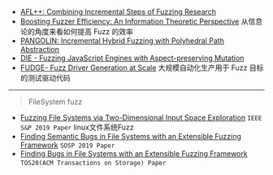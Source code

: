 - [AFL++: Combining Incremental Steps of Fuzzing Research](aflpp-woot2020.pdf)
- [Boosting Fuzzer Efficiency: An Information Theoretic Perspective](FSE20.Entropy.pdf) 从信息论的角度来看如何提高 Fuzz 的效率
- [PANGOLIN: Incremental Hybrid Fuzzing with Polyhedral Path Abstraction](PANGOLIN_Incremental%20Hybrid%20Fuzzing%20with%20Polyhedral%20Path%20Abstraction_SP2020.pdf)
- [DIE - Fuzzing JavaScript Engines with Aspect-preserving Mutation](DIE%20-%20Fuzzing%20JavaScript%20Engines%20with%20Aspect-preserving%20Mutation.pdf)
- [FUDGE- Fuzz Driver Generation at Scale](FUDGE-%20Fuzz%20Driver%20Generation%20at%20Scale.pdf) 大规模自动化生产用于 Fuzz 目标的测试驱动代码


---
> FileSystem fuzz

- [Fuzzing File Systems via Two-Dimensional Input Space Exploration](xu_janus.pdf) `IEEE S&P 2019 Paper` linux文件系统Fuzz
- [Finding Semantic Bugs in File Systems with an Extensible Fuzzing Framework](hydra-sosp19.pdf) `SOSP 2019 Paper`
- [Finding Bugs in File Systems with an Extensible Fuzzing Framework](hydra-tos20.pdf) `TOS20(ACM Transactions on Storage) Paper`